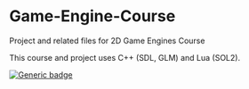 # Game-Engine-Course
Project and related files for 2D Game Engines Course

This course and project uses C++ (SDL, GLM) and Lua (SOL2).

[![Generic badge](https://img.shields.io/badge/Status-WIP-yellow.svg)](https://shields.io/)
